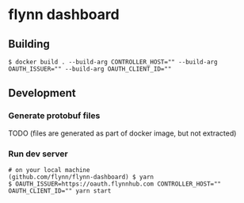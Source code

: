 flynn dashboard
===============

## Building

```
$ docker build . --build-arg CONTROLLER_HOST="" --build-arg OAUTH_ISSUER="" --build-arg OAUTH_CLIENT_ID=""
```

## Development

### Generate protobuf files

TODO (files are generated as part of docker image, but not extracted)

### Run dev server

```
# on your local machine
(github.com/flynn/flynn-dashboard) $ yarn
$ OAUTH_ISSUER=https://oauth.flynnhub.com CONTROLLER_HOST="" OAUTH_CLIENT_ID="" yarn start
```

